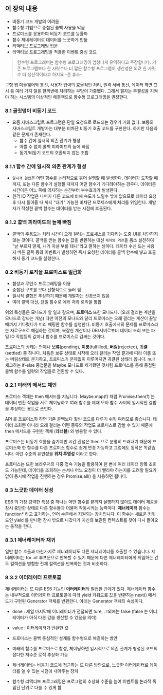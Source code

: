  ## 이 장의 내용
 - 비동기 코드 개발의 어려움
 - 함수형 기법으로 중첩된 콜백 사용을 막음
 - 프로미스를 응용하여 비동기 코드를 능률화
 - 함수 제네레이터로 데이터를 느긋하게 만듦
 - 리액티브 프로그래밍 입문
 - 리액티브 프로그래밍을 적용한 이벤트 중심 코드

> 함수형 프로그래머는 함수형 프로그래밍이 엄청나게 유익하다고 주장합니다. 기존 프로그램보다 한 자릿수나 더 짧은 함수형 프로그램이 생산성은 외려 한 자릿수 더 생산적이라고 하지요 -존 휴스-

구형 웹 미들웨어와 통신, 사용자 입력의 효율적인 처리, 원격 서버 통신, 데이터 화면 표시 등 여러 가지 일을 한꺼번에 처리하는 부담이 가중됐다. 그래서 필자는 무결성을 지켜야 하는 시스템의 이상적인 해결책으로 함수형 프로그래밍을 권장한다.

### 8.1 골칫덩이 비동기 코드
- 요즘 자바스크립트 프로그램은 단일 요청으로 로드되는 경우가 거의 없다. 보통의 자바스크립트 개발자는 대부분 비차단 비동기 호출 코드를 구현한다. 하지만 다음과 같은 문제가 존재한다.
	- 함수 간에 일시적 의존 관계가 형성
	- 어쩔 수 없이 콜백 피라미드의 늪에 빠짐
	- 동기/비동기 코드의 호환되지 않는 조합

### 8.1.1 함수 간에 일시적 의존 관계가 형성
- `일시적 결합`은 어떤 함수를 논리적으로 묶어 실행할 때 발생한다. 데이터가 도착할 때까지, 또는 다른 함수가 실행될 때까지 어떤 함수가 기다려야하는 경우다. 데이터든 시간이든 어느 쪽에 의지하는 순간부터 부수효과가 발생한다.
- 원격 IO 작업은 나머지 다른 코드에 비해 속도가 느릴수 밖에 없으므로 데이터 요청 후 다시 돌아올 때 까지 "대기" 가능한 비차단 프로세스에게 처리를 위임한다. 개발자가 작성한 콜백 함수는 데이터를 받는 시점에 호출된다.

### 8.1.2 콜백 피라미드의 늪에 빠짐
- 콜백의 주용도는 처리 시간이 오래 걸리는 프로세스를 기다리는 도중 UI를 차단하지 않는 것이다. 콜백을 받는 함수는 값을 반환하는 대신 `제어의 역전`을 몸소 실천하여 "날 부르지 말게, 내가 자넬 부를  테니"라고 말하는 셈이다. 데이터 수신 또는 사용자 버튼 클릭 등의 이벤트가 발생하면 즉시 요청한 데이터를 콜백 함수에 넣고 호출해서 동기 코드를 실행한다.

### 8.2 비동기 로직을 프로미스로 일급화
-   합성과 무인수 프로그래밍을 이용
-   중첩된 구조를 보다 선형적으로 눌러 폄
-   일시적 결합은 추상하기 때문에 개발자는 신경쓰지 않음
-   여러 콜백 대신, 단일 함수로 에러 처리 로직을 통합

위의 특성들은 모나드가 할 일과 같으며, **프로미스** 또한 모나드다. (오래 걸리는 계산을 모나드로 감싸는 개념) 다만 이전의 모나드와 달리 프로미스는 오래 걸리는 계산이 끝날 때까지 기다렸다가 미리 매핑한 함수를 실행한다. 비동기 호출에서의 문제를 프로미스라는 자료구조로 해결하는 것이며, 복잡한 계산이나 DB/서버로부터 데이터 조회 또는 파일 IO 작업등의 값이나 함수를 프로미스로 감싸는 것이다.

프로미스의 상태는 언제나 **보류**(pending), **이룸**(fulfilled), **버림**(rejected), **귀결**(settled) 중 하나다. 처음은 보류 상태로 시작해 오리 걸리는 작업 결과에 따라 이룸 또는 버림상태로 분기하고, 프로미스가 문제없이 이루어지면 귀결된 상태라 봅니다. null 체크하는 if-else 중첩문을 Maybe 모나드로 제거했던 것처럼 프로미스를 통해 중첩된 콜백 함수를 일련의 작업들로 전환할 수 있다.

### 8.2.1 미래의 메서드 체인
프로미스 객체는 then 메서드를 지닙니다. Maybe.map(f) 처럼 Promise.then(f) 는 데이터 변환 작업을 서로 체이닝하고 여러 함수를 제때 모아 함수 사이의 일시적인 결합을 추상하는 용도로 쓰인다.

API 를 프로미스화 하면 기존 콜백보다 훨씬 코드를 다루기 쉬워 여러모로 좋습니다. 데이터 조회뿐 아니라 오래 걸리는 어떤 종류의 작업도 프로미스로 감쌀 수 있기 때문에 then 메서드를 구현한 객체 (**데너블**) 와 병용할 수 있다.

프로미스는 비동기 흐름을 숨기지만 시간 관념은 then 으로 분명히 드러내기 때문에 프로미스화 한 함수를 다른 프로미스 함수로 쉽게 변경 가능하고 그럼에도 동작은 똑같습니다. 이런 수준의 유연성을 **위치 투명성** 이라고 한다.

프로미스는 또한 브라우저의 다중 접속 기능을 활용하여 한 번에 여러 데이터 항목 조회도 가능한데, 데이터를 조회하는 순서나 어느 요청이 더 빨라야 하는지를 고려할 필요가 없이 동시에 작업을 진행하는 경우 Promise.all() 을 사용하면 됩니다.

### 8.3 느긋한 데이터 생성
ES6 의 가장 강력한 특성 중 하나는 어떤 함수를 끝까지 실행하지 않아도 데이터 제공을 잠시 중단한 상태로 다른 함수들과 더불어 작동시키는 능력이다. **제너레이터** 함수는 function* 라고 표기하는, 언어 수준에서 지원되는 장치입니다. 이 함수는 새로운 키워드인 yield 를 만나면 잠시 밖으로 나갔다가 자신의 보관된 컨텍스트를 찾아 다시 돌아오는 동작을 한다.

### 8.3.1 제너레이터와 재귀
일반 함수 호출과 마찬가지로 제너레이터도 다른 제너레이터를 호출할 수 있습니다. 제너레이터는 for..of 루프문으로 반복할 수 있기 때문에 다른 제너레이터에게 위임하는 건 두 컬렉션을 병합한 전체 컬렉션을 반복하는 것과 비슷하다.

### 8.3.2 이터레이터 프로토콜
제너레이터는 또 다른 ES6 기능인 **이터레이터**와 밀접한 관계가 있다. 제너레이터 함수는 내부적으로 이터레이터 프로토콜에 따라 yield 키워드로 값을 반환하는 next() 메서드가 구현된 Generator 객체를 반환한다. 아래는 Generator 객체의 속성이다.

-   done : 제일 마지막에 이터레이터가 전달되면 ture, 그외에는 false (false 는 이터레이터가 아직 다른 값을 생산할 수 있음을 의미)
-   value : 이터레이터가 반환한 값

- 프로미스는 콜백 중심적인 설계를 함수형으로 해결하는 방안
- 미래의 함수를 프로미스로 합성, 체이닝하면 일시적으로 의존 관계가 형성된 코드의 잡다한 저수준 로직 추상화 가능
- 제너레이터는 비동기 코드에 접근하는 또 다른 방안으로, 느긋한 이터레이터로 데이터를 쓸 수 있는 시점에 내어주는 장치
- 함수형 리액티브 프로그래밍은 프로그램의 추상화 수준을 높여 이벤트를 논리적 독립된 단위로 다룰 수 있게 함